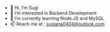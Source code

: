 - 👋 Hi, I’m Sugi
- 👀 I’m interested in Backend Development
- 🌱 I’m currently learning Node.JS and MySQL
- 📫 Reach me at : sugiana0404@outlook.com

<!---
sugiana404/sugiana404 is a ✨ special ✨ repository because its `README.md` (this file) appears on your GitHub profile.
You can click the Preview link to take a look at your changes.
--->
